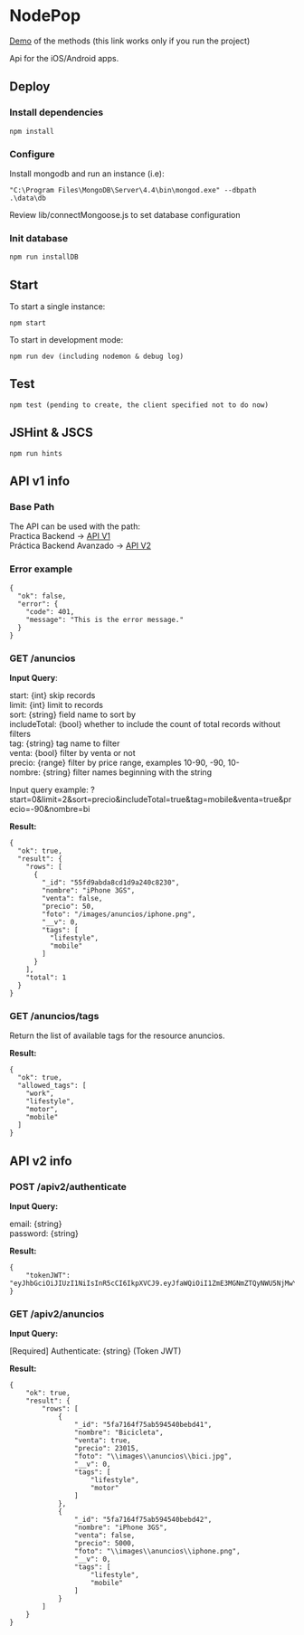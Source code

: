 
# NodePop

[Demo](/anuncios) of the methods (this link works only if you run the project)

Api for the iOS/Android apps.

## Deploy

### Install dependencies
    
    npm install

### Configure  

Install mongodb and run an instance (i.e):
    
    "C:\Program Files\MongoDB\Server\4.4\bin\mongod.exe" --dbpath .\data\db

Review lib/connectMongoose.js to set database configuration

### Init database

    npm run installDB

## Start

To start a single instance:
    
    npm start

To start in development mode:

    npm run dev (including nodemon & debug log)

## Test

    npm test (pending to create, the client specified not to do now)

## JSHint & JSCS

    npm run hints

## API v1 info

### Base Path

The API can be used with the path:  
Practica Backend -> [API V1](/apiv1/anuncios)  
Práctica Backend Avanzado -> [API V2](/apiv2/anuncios)  

### Error example

    {
      "ok": false,
      "error": {
        "code": 401,
        "message": "This is the error message."
      }
    }

### GET /anuncios

**Input Query**:

start: {int} skip records  
limit: {int} limit to records  
sort: {string} field name to sort by  
includeTotal: {bool} whether to include the count of total records without filters  
tag: {string} tag name to filter  
venta: {bool} filter by venta or not  
precio: {range} filter by price range, examples 10-90, -90, 10-  
nombre: {string} filter names beginning with the string  

Input query example: ?start=0&limit=2&sort=precio&includeTotal=true&tag=mobile&venta=true&precio=-90&nombre=bi

**Result:** 

    {
      "ok": true,
      "result": {
        "rows": [
          {
            "_id": "55fd9abda8cd1d9a240c8230",
            "nombre": "iPhone 3GS",
            "venta": false,
            "precio": 50,
            "foto": "/images/anuncios/iphone.png",
            "__v": 0,
            "tags": [
              "lifestyle",
              "mobile"
            ]
          }
        ],
        "total": 1
      }
    }


### GET /anuncios/tags

Return the list of available tags for the resource anuncios.

**Result:** 

    {
      "ok": true,
      "allowed_tags": [
        "work",
        "lifestyle",
        "motor",
        "mobile"
      ]
    }

## API v2 info  

### POST /apiv2/authenticate  

  **Input Query:**  

  email: {string}  
  password: {string}  

**Result:**  

    {
        "tokenJWT": "eyJhbGciOiJIUzI1NiIsInR5cCI6IkpXVCJ9.eyJfaWQiOiI1ZmE3MGNmZTQyNWU5NjMwY2M5N2JlZDYiLCJpYXQiOjE2MDQ3ODU0NTksImV4cCI6MTYwNDk1ODI1OX0.QKgMFVNRlw0o00Ja22mCTyYbLoaUjlgUpuloeOHNkwU"
    }

### GET /apiv2/anuncios  

  **Input Query:**

  [Required] Authenticate: {string} (Token JWT)

**Result:**

    {
        "ok": true,
        "result": {
            "rows": [
                {
                    "_id": "5fa7164f75ab594540bebd41",
                    "nombre": "Bicicleta",
                    "venta": true,
                    "precio": 23015,
                    "foto": "\\images\\anuncios\\bici.jpg",
                    "__v": 0,
                    "tags": [
                        "lifestyle",
                        "motor"
                    ]
                },
                {
                    "_id": "5fa7164f75ab594540bebd42",
                    "nombre": "iPhone 3GS",
                    "venta": false,
                    "precio": 5000,
                    "foto": "\\images\\anuncios\\iphone.png",
                    "__v": 0,
                    "tags": [
                        "lifestyle",
                        "mobile"
                    ]
                }
            ]
        }
    }